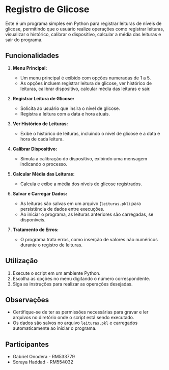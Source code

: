 # Registro de Glicose

Este é um programa simples em Python para registrar leituras de níveis de glicose, permitindo que o usuário realize operações como registrar leituras, visualizar o histórico, calibrar o dispositivo, calcular a média das leituras e sair do programa.

## Funcionalidades

1. **Menu Principal:**
   - Um menu principal é exibido com opções numeradas de 1 a 5.
   - As opções incluem registrar leitura de glicose, ver histórico de leituras, calibrar dispositivo, calcular média das leituras e sair.

2. **Registrar Leitura de Glicose:**
   - Solicita ao usuário que insira o nível de glicose.
   - Registra a leitura com a data e hora atuais.

3. **Ver Histórico de Leituras:**
   - Exibe o histórico de leituras, incluindo o nível de glicose e a data e hora de cada leitura.

4. **Calibrar Dispositivo:**
   - Simula a calibração do dispositivo, exibindo uma mensagem indicando o processo.

5. **Calcular Média das Leituras:**
   - Calcula e exibe a média dos níveis de glicose registrados.

6. **Salvar e Carregar Dados:**
   - As leituras são salvas em um arquivo (`leituras.pkl`) para persistência de dados entre execuções.
   - Ao iniciar o programa, as leituras anteriores são carregadas, se disponíveis.

7. **Tratamento de Erros:**
   - O programa trata erros, como inserção de valores não numéricos durante o registro de leituras.

## Utilização

1. Execute o script em um ambiente Python.
2. Escolha as opções no menu digitando o número correspondente.
3. Siga as instruções para realizar as operações desejadas.

## Observações

- Certifique-se de ter as permissões necessárias para gravar e ler arquivos no diretório onde o script está sendo executado.
- Os dados são salvos no arquivo `leituras.pkl` e carregados automaticamente ao iniciar o programa.

## Participantes

- Gabriel Onodera - RM533779
- Soraya Haddad - RM554032
